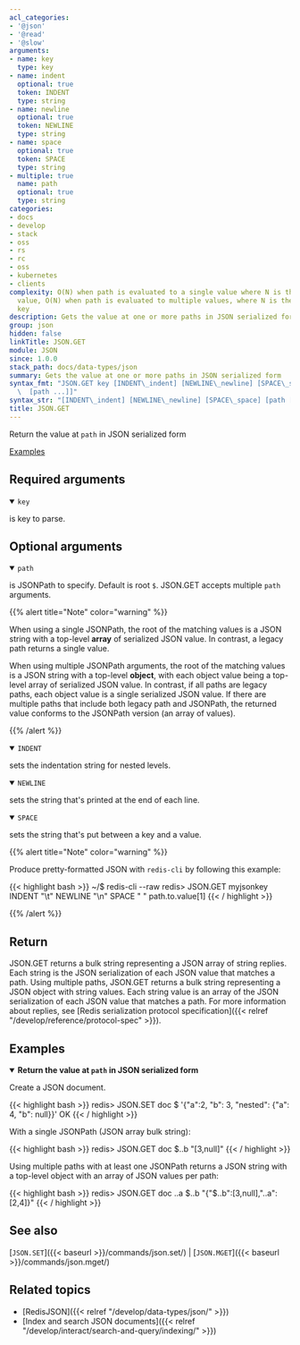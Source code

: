 ```yaml
---
acl_categories:
- '@json'
- '@read'
- '@slow'
arguments:
- name: key
  type: key
- name: indent
  optional: true
  token: INDENT
  type: string
- name: newline
  optional: true
  token: NEWLINE
  type: string
- name: space
  optional: true
  token: SPACE
  type: string
- multiple: true
  name: path
  optional: true
  type: string
categories:
- docs
- develop
- stack
- oss
- rs
- rc
- oss
- kubernetes
- clients
complexity: O(N) when path is evaluated to a single value where N is the size of the
  value, O(N) when path is evaluated to multiple values, where N is the size of the
  key
description: Gets the value at one or more paths in JSON serialized form
group: json
hidden: false
linkTitle: JSON.GET
module: JSON
since: 1.0.0
stack_path: docs/data-types/json
summary: Gets the value at one or more paths in JSON serialized form
syntax_fmt: "JSON.GET key [INDENT\_indent] [NEWLINE\_newline] [SPACE\_space] [path\n\
  \  [path ...]]"
syntax_str: "[INDENT\_indent] [NEWLINE\_newline] [SPACE\_space] [path [path ...]]"
title: JSON.GET
---
```

Return the value at `path` in JSON serialized form

[Examples](#examples)

## Required arguments

<details open><summary><code>key</code></summary> 

is key to parse.
</details>

## Optional arguments

<details open><summary><code>path</code></summary> 

is JSONPath to specify. Default is root `$`. JSON.GET accepts multiple `path` arguments.

{{% alert title="Note" color="warning" %}}

When using a single JSONPath, the root of the matching values is a JSON string with a top-level **array** of serialized JSON value. 
In contrast, a legacy path returns a single value.

When using multiple JSONPath arguments, the root of the matching values is a JSON string with a top-level **object**, with each object value being a top-level array of serialized JSON value.
In contrast, if all paths are legacy paths, each object value is a single serialized JSON value.
If there are multiple paths that include both legacy path and JSONPath, the returned value conforms to the JSONPath version (an array of values).

{{% /alert %}}

</details>

<details open><summary><code>INDENT</code></summary> 

sets the indentation string for nested levels.
</details>

<details open><summary><code>NEWLINE</code></summary> 

sets the string that's printed at the end of each line.
</details>

<details open><summary><code>SPACE</code></summary> 

sets the string that's put between a key and a value.
</details>

{{% alert title="Note" color="warning" %}}
 
Produce pretty-formatted JSON with `redis-cli` by following this example:

{{< highlight bash >}}
~/$ redis-cli --raw
redis> JSON.GET myjsonkey INDENT "\t" NEWLINE "\n" SPACE " " path.to.value[1]
{{< / highlight >}}

{{% /alert %}}

## Return

JSON.GET returns a bulk string representing a JSON array of string replies. 
Each string is the JSON serialization of each JSON value that matches a path. 
Using multiple paths, JSON.GET returns a bulk string representing a JSON object with string values. 
Each string value is an array of the JSON serialization of each JSON value that matches a path.
For more information about replies, see [Redis serialization protocol specification]({{< relref "/develop/reference/protocol-spec" >}}).

## Examples

<details open>
<summary><b>Return the value at <code>path</code> in JSON serialized form</b></summary>

Create a JSON document.

{{< highlight bash >}}
redis> JSON.SET doc $ '{"a":2, "b": 3, "nested": {"a": 4, "b": null}}'
OK
{{< / highlight >}}

With a single JSONPath (JSON array bulk string):

{{< highlight bash >}}
redis>  JSON.GET doc $..b
"[3,null]"
{{< / highlight >}}

Using multiple paths with at least one JSONPath returns a JSON string with a top-level object with an array of JSON values per path:

{{< highlight bash >}}
redis> JSON.GET doc ..a $..b
"{\"$..b\":[3,null],\"..a\":[2,4]}"
{{< / highlight >}}
</details>

## See also

[`JSON.SET`]({{< baseurl >}}/commands/json.set/) | [`JSON.MGET`]({{< baseurl >}}/commands/json.mget/) 

## Related topics

* [RedisJSON]({{< relref "/develop/data-types/json/" >}})
* [Index and search JSON documents]({{< relref "/develop/interact/search-and-query/indexing/" >}})
